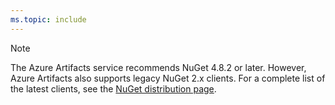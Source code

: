 ```yaml
---
ms.topic: include
---
```


> [!NOTE]
> The Azure Artifacts service recommends NuGet 4.8.2 or later. However, Azure Artifacts also supports legacy NuGet 2.x clients. For a complete list of the latest clients, see the [NuGet distribution page](http://dist.nuget.org/index.html).

